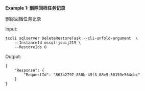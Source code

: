 **Example 1: 删除回档任务记录**

删除回档任务记录

Input: 

```
tccli sqlserver DeleteRestoreTask --cli-unfold-argument  \
    --InstanceId mssql-jsuij219 \
    --RestoreIds 0
```

Output: 
```
{
    "Response": {
        "RequestId": "863b2797-858b-49f3-88e9-50159e564cbc"
    }
}
```

